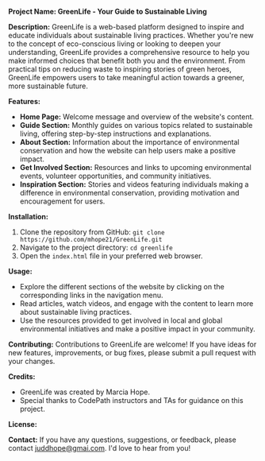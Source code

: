 **Project Name: GreenLife - Your Guide to Sustainable Living**

**Description:**
GreenLife is a web-based platform designed to inspire and educate individuals about sustainable living practices. Whether you're new to the concept of eco-conscious living or looking to deepen your understanding, GreenLife provides a comprehensive resource to help you make informed choices that benefit both you and the environment. From practical tips on reducing waste to inspiring stories of green heroes, GreenLife empowers users to take meaningful action towards a greener, more sustainable future.

**Features:**
- **Home Page:** Welcome message and overview of the website's content.
- **Guide Section:** Monthly guides on various topics related to sustainable living, offering step-by-step instructions and explanations.
- **About Section:** Information about the importance of environmental conservation and how the website can help users make a positive impact.
- **Get Involved Section:** Resources and links to upcoming environmental events, volunteer opportunities, and community initiatives.
- **Inspiration Section:** Stories and videos featuring individuals making a difference in environmental conservation, providing motivation and encouragement for users.

**Installation:**
1. Clone the repository from GitHub: `git clone https://github.com/mhope21/GreenLife.git`
2. Navigate to the project directory: `cd greenlife`
3. Open the `index.html` file in your preferred web browser.

**Usage:**
- Explore the different sections of the website by clicking on the corresponding links in the navigation menu.
- Read articles, watch videos, and engage with the content to learn more about sustainable living practices.
- Use the resources provided to get involved in local and global environmental initiatives and make a positive impact in your community.

**Contributing:**
Contributions to GreenLife are welcome! If you have ideas for new features, improvements, or bug fixes, please submit a pull request with your changes.

**Credits:**
- GreenLife was created by Marcia Hope.
- Special thanks to CodePath instructors and TAs for guidance on this project.

**License:**


**Contact:**
If you have any questions, suggestions, or feedback, please contact juddhope@gmai.com. I'd love to hear from you!
